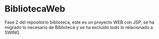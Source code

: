 # BibliotecaWeb
Fase 2 del repositorio biblioteca, este es un proyecto WEB con JSP, se ha migrado lo necesario de Biblioteca y se ha excluido todo lo relacionado a SWING
